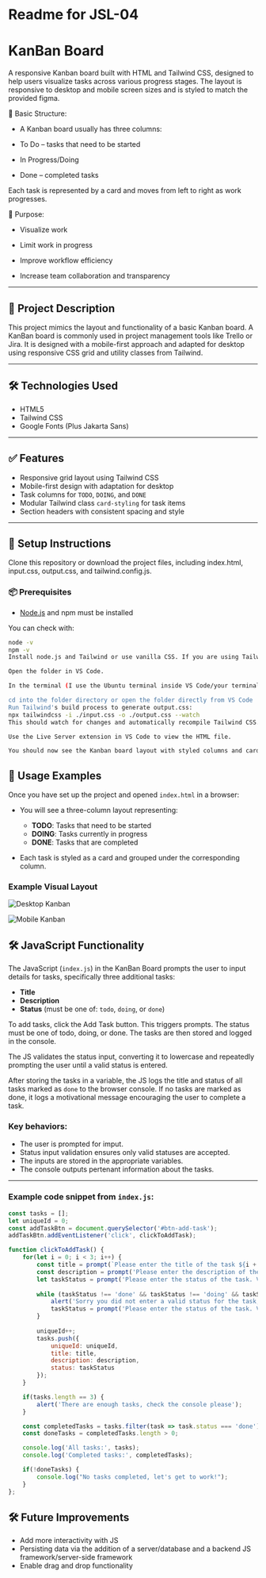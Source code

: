 # Readme for JSL-04

# KanBan Board

A responsive Kanban board built with HTML and Tailwind CSS, designed to help users visualize tasks across various progress stages. The layout is responsive to desktop and mobile screen sizes and is styled to match the provided figma.

🔹 Basic Structure:

- A Kanban board usually has three columns:

- To Do – tasks that need to be started

- In Progress/Doing

- Done – completed tasks

Each task is represented by a card and moves from left to right as work progresses.

🔹 Purpose:

- Visualize work

- Limit work in progress

- Improve workflow efficiency

- Increase team collaboration and transparency

---

## 🚀 Project Description

This project mimics the layout and functionality of a basic Kanban board. A KanBan board is commonly used in project management tools like Trello or Jira. It is designed with a mobile-first approach and adapted for desktop using responsive CSS grid and utility classes from Tailwind. 

---

## 🛠️ Technologies Used

- HTML5
- Tailwind CSS 
- Google Fonts (Plus Jakarta Sans)

---

## ✅ Features

- Responsive grid layout using Tailwind CSS
- Mobile-first design with adaptation for desktop
- Task columns for `TODO`, `DOING`, and `DONE`
- Modular Tailwind class `card-styling` for task items
- Section headers with consistent spacing and style

---

## 🧱 Setup Instructions

Clone this repository or download the project files, including index.html, input.css, output.css, and tailwind.config.js.

### 📦 Prerequisites

- [Node.js](https://nodejs.org/) and npm must be installed

You can check with:

```bash
node -v
npm -v
Install node.js and Tailwind or use vanilla CSS. If you are using Tailwind, link the CDN or initialize a local version.

Open the folder in VS Code.

In the terminal (I use the Ubuntu terminal inside VS Code/your terminal of choice), make sure you're in the project directory:

cd into the folder directory or open the folder directly from VS Code
Run Tailwind's build process to generate output.css:
npx tailwindcss -i ./input.css -o ./output.css --watch
This should watch for changes and automatically recompile Tailwind CSS. If the watch is not working then remove it and rebuild manually.

Use the Live Server extension in VS Code to view the HTML file.

You should now see the Kanban board layout with styled columns and cards. The layout will automatically adjust for desktop or mobile views.
```

## 🧪 Usage Examples

Once you have set up the project and opened `index.html` in a browser:

- You will see a three-column layout representing:
  - **TODO**: Tasks that need to be started
  - **DOING**: Tasks currently in progress
  - **DONE**: Tasks that are completed

- Each task is styled as a card and grouped under the corresponding column.

### Example Visual Layout

![Desktop Kanban](/images/JSL-01-Desktop.png)

![Mobile Kanban](/images/JSL-01-Mobile.png)

## 🛠️ JavaScript Functionality

The JavaScript (`index.js`) in the KanBan Board prompts the user to input details for tasks, specifically three additional tasks:

- **Title**  
- **Description**  
- **Status** (must be one of: `todo`, `doing`, or `done`)

To add tasks, click the Add Task button. This triggers prompts. The status must be one of todo, doing, or done. The tasks are then stored and logged in the console.

The JS validates the status input, converting it to lowercase and repeatedly prompting the user until a valid status is entered. 

After storing the tasks in a variable, the JS logs the title and status of all tasks marked as `done` to the browser console. If no tasks are marked as done, it logs a motivational message encouraging the user to complete a task.

### Key behaviors:
- The user is prompted for imput.
- Status input validation ensures only valid statuses are accepted.
- The inputs are stored in the appropriate variables.
- The console outputs pertenant information about the tasks.

---

### Example code snippet from `index.js`:

```js
const tasks = [];
let uniqueId = 0;
const addTaskBtn = document.querySelector('#btn-add-task');
addTaskBtn.addEventListener('click', clickToAddTask);

function clickToAddTask() {
    for(let i = 0; i < 3; i++) {
        const title = prompt(`Please enter the title of the task ${i + 1}`);
        const description = prompt('Please enter the description of the task');
        let taskStatus = prompt('Please enter the status of the task. Valid status: todo, done, doing').toLowerCase(); 
        
        while (taskStatus !== 'done' && taskStatus !== 'doing' && taskStatus !== 'todo') {
            alert('Sorry you did not enter a valid status for the task, please enter todo, done, or doing');
            taskStatus = prompt('Please enter the status of the task. Valid status: todo, done, doing').toLowerCase();
        }
        
        uniqueId++;
        tasks.push({
            uniqueId: uniqueId,
            title: title,
            description: description,
            status: taskStatus
        });
    }

    if(tasks.length == 3) {
        alert('There are enough tasks, check the console please');
    } 

    const completedTasks = tasks.filter(task => task.status === 'done'); 
    const doneTasks = completedTasks.length > 0; 

    console.log('All tasks:', tasks);
    console.log('Completed tasks:', completedTasks);

    if(!doneTasks) {
        console.log("No tasks completed, let's get to work!");
    }
};
```
## 🛠️ Future Improvements

- Add more interactivity with JS
- Persisting data via the addition of a server/database and a backend JS framework/server-side framework
- Enable drag and drop functionality